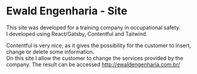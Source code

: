 # Ewald Engenharia - Site

This site was developed for a training company in occupational safety. <br>
I developed using React/Gatsby, Contentful and Tailwind. <br>

Contentful is very nice, as it gives the possibility for the customer to insert, change or
delete some information.<br>
On this site I allow the customer to change the services provided by the company.
The result can be accessed http://ewaldengenharia.com.br/

